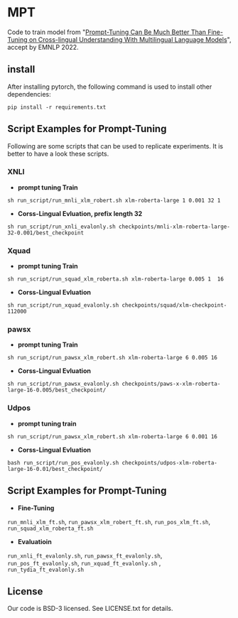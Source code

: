 # MPT
Code to train model from "[Prompt-Tuning Can Be Much Better Than Fine-Tuning on Cross-lingual Understanding With Multilingual Language Models](https://arxiv.org/pdf/2210.12360.pdf)", accept by EMNLP 2022.

## install

After installing pytorch, the following command is used to install other dependencies:
```
pip install -r requirements.txt
```

## Script Examples for Prompt-Tuning
Following are some scripts that can be used to replicate experiments. It is better to have a look these scripts.

### XNLI
* **prompt tuning Train**
```
sh run_script/run_mnli_xlm_robert.sh xlm-roberta-large 1 0.001 32 1
```
* **Corss-Lingual Evluation, prefix length  32**
```
sh run_script/run_xnli_evalonly.sh checkpoints/mnli-xlm-roberta-large-32-0.001/best_checkpoint
```


### Xquad
* **prompt tuning Train**
```
sh run_script/run_squad_xlm_roberta.sh xlm-roberta-large 0.005 1  16
```

* **Corss-Lingual Evluation**
```
sh run_script/run_xquad_evalonly.sh checkpoints/squad/xlm-checkpoint-112000
```



### pawsx
* **prompt tuning Train**
```
sh run_script/run_pawsx_xlm_robert.sh xlm-roberta-large 6 0.005 16
```

* **Corss-Lingual Evluation**
```
sh run_script/run_pawsx_evalonly.sh checkpoints/paws-x-xlm-roberta-large-16-0.005/best_checkpoint/
```

### Udpos
* **prompt tuning train**
```
sh run_script/run_pawsx_xlm_robert.sh xlm-roberta-large 6 0.001 16
```

* **Corss-Lingual Evluation**
```
bash run_script/run_pos_evalonly.sh checkpoints/udpos-xlm-roberta-large-16-0.01/best_checkpoint/
```

## Script Examples for Prompt-Tuning

* **Fine-Tuning**

`run_mnli_xlm_ft.sh`, `run_pawsx_xlm_robert_ft.sh`, `run_pos_xlm_ft.sh`, `run_squad_xlm_roberta_ft.sh`

* **Evaluatioin**

`run_xnli_ft_evalonly.sh`, `run_pawsx_ft_evalonly.sh`, `run_pos_ft_evalonly.sh`, `run_xquad_ft_evalonly.sh` , `run_tydia_ft_evalonly.sh`


## License
Our code is BSD-3 licensed. See LICENSE.txt for details.

